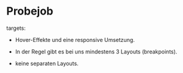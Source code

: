 # Probejob
targets:

* Hover-Effekte und eine responsive Umsetzung.

* In der Regel gibt es bei uns mindestens 3 Layouts (breakpoints).

* keine separaten Layouts.
